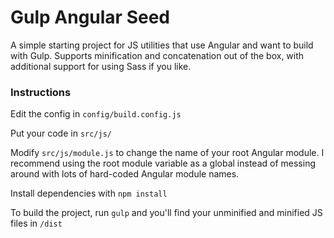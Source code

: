Gulp Angular Seed
=================

A simple starting project for JS utilities that use Angular and want to build with Gulp. Supports minification and concatenation out of the box, with additional support for using Sass if you like.


### Instructions

Edit the config in `config/build.config.js`

Put your code in `src/js/`

Modify `src/js/module.js` to change the name of your root Angular module. I recommend using the root module variable as a global instead of messing around with lots of hard-coded Angular module names.

Install dependencies with `npm install`

To build the project, run `gulp` and you'll find your unminified and minified JS files in `/dist`
